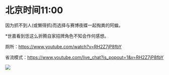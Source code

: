 # 北京时间11:00

因为抓不到人(或懒得抓)而选择与赛博夜蝶一起掏粪的阿蝗。

*世嘉看到恁这么折腾自家招牌角色不知会作何感想。

厕所：https://www.youtube.com/watch?v=RH2Z7jP8fbY

省流模式：https://www.youtube.com/live_chat?is_popout=1&v=RH2Z7jP8fbY

<img src="https://img.nga.178.com/attachments/mon_202105/16/-zue37Q2o-djchZxT3cShi-n2.jpg.medium.jpg"></img>